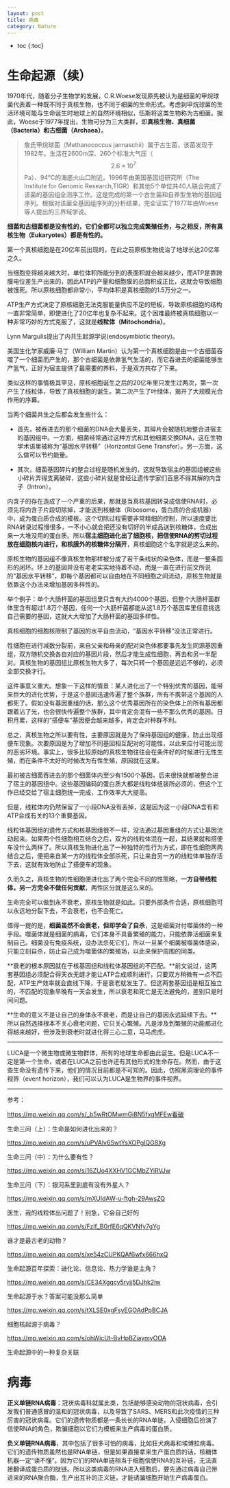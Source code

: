 ```yaml
---
layout: post
title: 病毒
category: Nature 
---
```


* toc
{:toc}

# 生命起源（续）

1970年代，随着分子生物学的发展，C.R.Woese发现原先被认为是细菌的甲烷球菌代表着一种既不同于真核生物，也不同于细菌的生命形式。考虑到甲烷球菌的生活环境可能与生命诞生时地球上的自然环境相似，伍斯将这类生物称为古细菌。据此，Woese于1977年提出，生物可分为三大类群，即**真核生物、真细菌（Bacteria）和古细菌（Archaea）**。

>詹氏甲烷球菌（Methanococcus jannaschii）属于古生菌，该菌发现于1982年。生活在2600m深、260个标准大气压（$$2.6×10^7$$Pa）、94℃的海底火山口附近。1996年由美国基因组研究所（The Institute for Genomic Research,TIGR）和其他5个单位共40人联合完成了该菌的基因组全测序工作。这是完成的第一个古生菌和自养型生物的基因组序列。根据对该菌全基因组序列的分析结果，完全证实了1977年由Woese等人提出的三界域学说。

**细菌和古细菌都是没有性的，它们全都可以独立完成繁殖任务，与之相反，所有真核生物（Eukaryotes）都是有性的。**

第一个真核细胞是在20亿年前出现的，在此之前原核生物统治了地球长达20亿年之久。

当细胞变得越来越大时，单位体积所能分到的表面积就会越来越少，而ATP是靠跨膜电位差生产出来的，因此ATP的产量和细胞膜的总面积成正比，这就会导致细胞被饿死。所以原核细胞都非常小，平均体积是真核细胞的1.5万分之一。

ATP生产方式决定了原核细胞无法克服能量供应不足的短板，导致原核细胞的结构一直非常简单，即使进化了20亿年也复杂不起来。这个困难最终被真核细胞以一种非常巧妙的方式克服了，这就是**线粒体（Mitochondria）**。

Lynn Margulis提出了内共生起源学说(endosymbiotic theory)。

美国生化学家威廉·马丁（William Martin）认为第一个真核细胞是由一个古细菌吞噬了一个细菌而产生的，那个古细菌是依靠氢气生活的，而它吞进去的细菌能够生产氢气，正好为宿主提供了最需要的养料，于是双方共存了下来。

类似这样的事情极其罕见，原核细胞诞生之后的20亿年里只发生过两次，第一次产生了线粒体，导致了真核细胞的诞生。第二次产生了叶绿体，揭开了大规模光合作用的序幕。

当两个细菌共生之后都会发生些什么：

- 首先，被吞进去的那个细菌的DNA会大量丢失，其碎片会被随机地整合进宿主的基因组中。一方面，细菌经常通过这种方式和其他细菌交换DNA，这在生物学术语里被称为“基因水平转移”（Horizontal Gene Transfer）。另一方面，这么做可以节约能量。

- 其次，细菌基因碎片的整合过程是随机发生的，这就导致宿主的基因组被这些小碎片弄得支离破碎，这些小碎片就是曾经让遗传学家们百思不得其解的内含子（Intron）。

内含子的存在造成了一个严重的后果，那就是当真核基因转录成信使RNA时，必须先将内含子片段切除掉，才能送到核糖体（Ribosome，蛋白质的合成机器）中，成为蛋白质合成的模板。这个切除过程需要非常精细的控制，所以速度要比RNA转录过程慢很多，一不小心就会把还没有切好的半成品送到核糖体，合成出来一大堆没用的蛋白质。所以**宿主细胞进化出了细胞核，把信使RNA的剪切过程放在细胞核内进行，和核膜外的核糖体分隔开**，真核细胞这个名字就是这么来的。

原核生物的基因组不像真核生物那样被分成了若干条线状的染色体，而是一整条圆形的闭环。环上的基因并没有老老实实地待着不动，而是一直在进行前文所说的“基因水平转移”，即每个基因都可以自由地在不同细胞之间流动，原核生物就是依靠这个办法来增加基因多样性的。

举个例子：单个大肠杆菌的基因组里只含有大约4000个基因，但整个大肠杆菌群体里含有超过1.8万个基因，任何一个大肠杆菌都能从这1.8万个基因库里任意挑选自己需要的基因，这就大大增加了大肠杆菌的基因多样性。

真核细胞的细胞核限制了基因的水平自由流动，“基因水平转移”没法正常进行。

性细胞在进行减数分裂前，来自父亲和母亲的配对染色体都要事先发生同源基因重组，双方随机交换各自对应的基因片段，然后才能生成性细胞，再去和另一半配对。真核生物的基因组比原核生物大多了，每次只转一个基因是远远不够的，必须全部交换才行。

这件事意义重大。想象一下这样的情景：某人进化出了一个特别优秀的基因，能带来巨大的进化优势，于是这个基因迅速传遍了整个族群，所有不携带这个基因的人都死了。假如没有基因重组的话，那么这个优秀基因所在的染色体上的所有基因都跟着沾了光，也会很快传遍整个族群，其中肯定会混有一些不那么优秀的基因。日积月累，这样的“搭便车”基因便会越来越多，肯定会对种群不利。

总之，真核生物之所以要有性，主要原因就是为了保持基因组的健康，防止出现搭便车现象。次要原因是为了增加不同基因相互配对的可能性，以此来应付可能出现的恶劣环境。事实上，很多比较原始的真核生物往往会在条件好的时候进行无性生殖，而在条件不太好的时候改为有性生殖，原因就在这里。

最初被古细菌吞进去的那个细菌体内至少有1500个基因，后来很快就都被整合进了宿主的基因组中。这些基因编码的蛋白质大都是线粒体组装所必须的，但这个工作已经交给了宿主细胞统一完成，工作效率大大提高。

但是，线粒体内仍然保留了一小段DNA没有丢掉，这是因为这一小段DNA含有和ATP合成有关的13个重要基因。

线粒体基因组的遗传方式和核基因组很不一样，没法通过基因重组的方式让基因流动起来。如果两个性细胞相互结合之后，双方的线粒体混在一起，其结果就和搭便车没什么两样了。所以真核生物进化出了一种独特的性行为方式，即在性细胞两两结合之后，便把来自某一方的线粒体全部杀死，只让来自另一方的线粒体单独存活下去，这就有效地防止了搭便车的现象。

久而久之，真核生物的性细胞便进化出了两个完全不同的性策略，**一方自带线粒体，另一方完全不做任何贡献**，两性区分就是这么来的。

生命完全可以做到永不衰老，原核生物就是如此。只要外部条件合适，原核细胞可以永远地分裂下去，不会衰老，也不会死亡。

值得一提的是，**细菌虽然不会衰老，但却学会了自杀**，这是细菌对付噬菌体的一种手段。噬菌体就是细菌的病毒，它们本身不具备繁殖的能力，只能依靠活细菌来复制自己。细菌没有免疫系统，没办法杀死它们，所以一旦某个细菌被噬菌体感染，只能立刻自杀，防止自己成为噬菌体的繁殖场，以此来保护周围的同类。

**衰老的根本原因就在于核基因组和线粒体基因组的不匹配。**前文说过，这两套基因组必须配合得天衣无缝才能让ATP合成顺利进行，只要双方稍微有一点不匹配，ATP生产效率就会直线下降，于是衰老就发生了。但这两套基因组是相互独立的，不匹配的现象早晚有一天会发生，所以衰老和死亡是无法避免的，差别只是时间问题。

**生命的意义不是让自己的身体永不衰老，而是让自己的基因永远延续下去。**所以自然选择根本不关心衰老问题，它只关心繁殖。凡是涉及到繁殖的功能都进化得越来越好，但涉及到衰老时就进化得三心二意，马马虎虎。

----

LUCA是一个微生物或微生物群体，所有的地球生命都由此诞生。但是LUCA不一定是第一个生命，或者在LUCA之前也许还有其他形式的生命存在。然而，由于这些生命没有遗传下来，他们的情况目前都是不可知的。因此，仿照黑洞理论的事件视界（event horizon），我们可以认为LUCA是生物界的事件视界。

----

参考：

https://mp.weixin.qq.com/s/_b5wRtOMwmGi8N5fxgMFEw看破

生命三问（上）：生命是如何进化出来的？

https://mp.weixin.qq.com/s/uPVAlv6SwtYsXOPgIQG8Xg

生命三问（中）：为什么要有性？

https://mp.weixin.qq.com/s/16ZUo4XXHV1GCMbZYiRVJw

生命三问（下）：银河系里到底有没有外星人？

https://mp.weixin.qq.com/s/mXUIdAW-u-ftgh-29AwsZQ

医生，我的线粒体出问题了！别急，它会自己好的

https://mp.weixin.qq.com/s/Fzlf_B0rfE6qQKVNfy7gYg

谁才是最古老的动物？

https://mp.weixin.qq.com/s/xe54zCUPKQAf6wfx666hxQ

生命起源百年探索：进化论、信息论、热力学谁是主角？

https://mp.weixin.qq.com/s/CE34Xgqcy5ryjj5DJhk2iw

生命起源于水？答案可能没那么简单

https://mp.weixin.qq.com/s/tXLSE0xgFsyEGOAdPpBCJA

细胞核起源于病毒？

https://mp.weixin.qq.com/s/ohWjcUt-BvHpBZiaymyOOA

生命起源中的一种复杂关联

# 病毒

**正义单链RNA病毒**：冠状病毒科就属此类，包括能够感染动物的冠状病毒，会引发我们普通感冒的温和的冠状病毒，以及导致了SARS、MERS和此次疫情的三种厉害的冠状病毒。它们的遗传物质都是一条长长的RNA单链，入侵细胞后扮演了信使RNA的角色，欺骗细胞以它们为模板来生产病毒的蛋白质。

**负义单链RNA病毒**，其中包括了很多可怕的病毒，比如狂犬病毒和埃博拉病毒。它们的遗传物质虽然也是RNA单链，但是如果直接拿来生产蛋白质的话，核糖体机器一定“读不懂”。因为它们的RNA单链相当于细胞信使RNA的互补链，无法直接翻译成蛋白质的肽链。所以这类病毒的RNA进入细胞后，要先通过病毒自己带进来的RNA聚合酶，生产出互补的正义链，才能诱骗细胞开始生产病毒蛋白。
